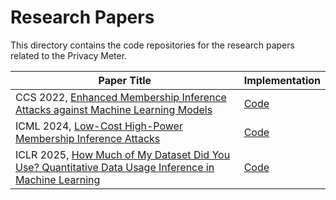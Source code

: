 # Research Papers

This directory contains the code repositories for the research papers related to the Privacy Meter.

| Paper Title | Implementation |
| --- | --- |
| CCS 2022, [Enhanced Membership Inference Attacks against Machine Learning Models](https://dl.acm.org/doi/abs/10.1145/3548606.3560675) | [Code](https://github.com/privacytrustlab/ml_privacy_meter/tree/295e7e37e889e12df4083b812f71ed2e2ddd8b4a/research/2022_enhanced_mia) |
| ICML 2024, [Low-Cost High-Power Membership Inference Attacks](https://openreview.net/pdf?id=sT7UJh5CTc)| [Code](https://github.com/privacytrustlab/ml_privacy_meter/tree/d32734161a3395211fe5f3cd461932290b1fafbe/research/2024_rmia) |
| ICLR 2025, [How Much of My Dataset Did You Use? Quantitative Data Usage Inference in Machine Learning](https://openreview.net/forum?id=EUSkm2sVJ6&noteId=7k2pfoFzY3) | [Code](https://github.com/YnezT0311/project_dataset_usage_inference)
